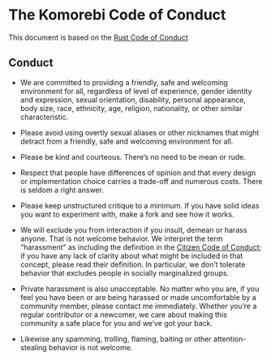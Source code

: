 # The Komorebi Code of Conduct

This document is based on the [Rust Code of
Conduct](https://www.rust-lang.org/policies/code-of-conduct)

## Conduct

- We are committed to providing a friendly, safe and welcoming environment for
all, regardless of level of experience, gender identity and expression, sexual
orientation, disability, personal appearance, body size, race, ethnicity, age,
religion, nationality, or other similar characteristic.

- Please avoid using overtly sexual aliases or other nicknames that might
detract from a friendly, safe and welcoming environment for all.

- Please be kind and courteous. There’s no need to be mean or rude.

- Respect that people have differences of opinion and that every design or
implementation choice carries a trade-off and numerous costs. There is seldom a
right answer.

- Please keep unstructured critique to a minimum. If you have solid ideas you
want to experiment with, make a fork and see how it works.

- We will exclude you from interaction if you insult, demean or harass anyone.
That is not welcome behavior. We interpret the term “harassment” as including
the definition in the [Citizen Code of
Conduct](https://github.com/stumpsyn/policies/blob/master/citizen_code_of_conduct.md);
if you have any lack of clarity about what might be included in that concept,
please read their definition. In particular, we don’t tolerate behavior that
excludes people in socially marginalized groups.

- Private harassment is also unacceptable. No matter who you are, if you feel
you have been or are being harassed or made uncomfortable by a community member,
please contact me immediately. Whether you’re a regular contributor or a
newcomer, we care about making this community a safe place for you and we’ve got
your back.

- Likewise any spamming, trolling, flaming, baiting or other attention-stealing
behavior is not welcome.

